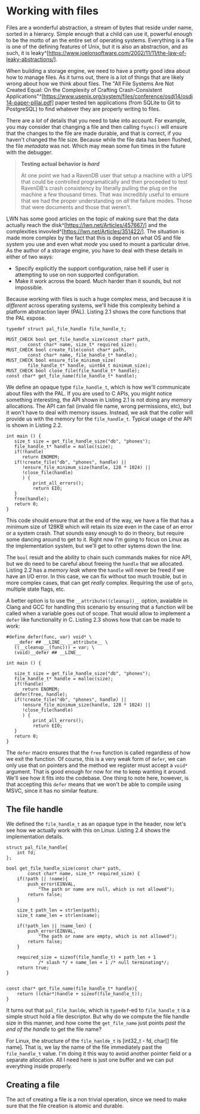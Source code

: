 
# Working with files

Files are a wonderful abstraction, a stream of bytes that reside under name, sorted in a hierarcy. Simple enough that a child can use it, powerful enough to be
the motto of an the entire set of operating systems. Everything is a file is one of the defining features of Unix, but it is also an abstraction, and as such, 
it is leaky^[https://www.joelonsoftware.com/2002/11/11/the-law-of-leaky-abstractions/].

When building a storage engine, we need to have a pretty good idea about how to manage files. As it turns out, there is a lot of things that are likely wrong 
about how we think about files. The "All File Systems Are Not Created Equal: On the Complexity of Crafting Crash-Consistent 
Applications"^[https://www.usenix.org/system/files/conference/osdi14/osdi14-paper-pillai.pdf] paper tested ten applications (from SQLite to Git to PostgreSQL)
to find whatever they are properly writing to files. 

There are a _lot_ of details that you need to take into account. For example, you may consider that changing a file and then calling `fsync()` will ensure that
the changes to the file are made durable, and that is correct, if you haven't changed the file size. Because while the file data has been flushed, the file 
_metadata_ was not. Which may mean some fun times in the future with the debugger.

> **Testing actual behavior is _hard_**
>
> At one point we had a RavenDB user that setup a machine with a UPS that could be controlled programatically and then proceeded to test RavenDB's 
> crash consistency by literally pulling the plug on the machine a few thousand times. That was incredibly useful to ensure that we had the proper 
> understanding on _all_ the failure modes. Those that were documents and those that weren't. 

LWN has some good articles on the topic of making sure that the data actually reach the disk^[https://lwn.net/Articles/457667/] and the complexities 
invovled^[https://lwn.net/Articles/351422/]. The situation is made more complex by the fact that this is depend on what OS and file system you use and 
even what _mode_ you used to mount a particular drive. As the author of a storage engine, you have to deal with these details in either of two ways:

* Specify explicitly the support configuration, raise hell if user is attempting to use on non supported configuration.
* Make it work across the board. Much harder than it sounds, but not impossible.

Because working with files is such a huge complex mess, and because it is _different_ across operating systems, we'll hide this complexity behind a
platform abstraction layer (PAL). Listing 2.1 shows the core functions that the PAL expose.

```{caption="High level to mask platform difference when working with files" .c}
typedef struct pal_file_handle file_handle_t;

MUST_CHECK bool get_file_handle_size(const char* path,
		const char* name, size_t* required_size);
MUST_CHECK bool create_file(const char* path, 
		const char* name, file_handle_t* handle);
MUST_CHECK bool ensure_file_minimum_size(
		file_handle_t* handle, uint64_t minimum_size);
MUST_CHECK bool close_file(file_handle_t* handle);
const char* get_file_name(file_handle_t* handle);
```

We define an opaque type `file_handle_t`, which is how we'll communicate about files with the PAL. If you are used to C APIs, you might notice something
interesting, the API shown in Listing 2.1 is not doing any memory allocations. The API can fail (invalid file name, wrong permissions, etc), but it won't
have to deal with memory issues. Instead, we ask that the _caller_ will provide us with the memory for the `file_handle_t`. Typical usage of the API 
is shown in Listing 2.2.

```{caption="Using the PAL API to create a file and set its size, then close it"}
int main () {
   size_t size = get_file_handle_size("db", "phones");
   file_handle_t* handle = malloc(size);
   if(!handle)
      return ENOMEM;
   if(!create_file("db", "phones", handle) || 
   	  !ensure_file_minimum_size(handle, 128 * 1024) || 
   	  !close_file(handle)
   	  ) {
	      print_all_errors();
	      return EIO;
   }
   free(handle);
   return 0;
}
```

This code should ensure that at the end of the way, we have a file that has a minimum size of 128KB which will retain its size even in the case of an error or
a system crash. That sounds easy enough to do in theory, but require some dancing around to get to it. Right now I'm going to focus on Linux as the implementation
system, but we'll get to other sytems down the line. 

The `bool` result and the ability to chain such commands makes for nice API, but we do need to be careful about freeing the `handle` that we allocated. Listing 2.2 
has a *memory leak* where the `handle` will never be freed if we have an I/O error. In this case, we can fix without too much trouble, but in more complex cases, that
can get _really_ complex. Requiring the use of `goto`, multiple state flags, etc. 

A better option is to use the `__attribute((cleanup))__` option, avaialble in Clang and GCC for handling this scenario by ensuring that a function will be called when
a variable goes out of scope. That would allow to implement a `defer` like functionality in C. Listing 2.3 shows how that can be made to work:

```{caption="Using defer to avoid a memory leak"}
#define defer(func, var) void* \
   __defer ## __LINE__ __attribute__ \
   ((__cleanup__(func))) = var; \
   (void)__defer ## __LINE__ 

int main () {

   size_t size = get_file_handle_size("db", "phones");
   file_handle_t* handle = malloc(size);
   if(!handle)
      return ENOMEM;
   defer(free, handle);
   if(!create_file("db", "phones", handle) || 
   	  !ensure_file_minimum_size(handle, 128 * 1024) || 
   	  !close_file(handle)
   	  ) {
	      print_all_errors();
	      return EIO;
   }
   return 0;
}
```

The `defer` macro ensures that the `free` function is called regardless of how we exit the function. Of course, this is a very weak form of `defer`, we can only use 
that on pointers and the method we register must accept a `void*` argument. That is good enough for now for me to keep wanting it around. We'll see how it fits into
the codebase. One thing to note here, however, is that accepting this `defer` means that we won't be able to compile using MSVC, since it has no similar feature. 

## The file handle

We defined the `file_handle_t` as an opaque type in the header, now let's see how we actually work with this on Linux. Listing 2.4 shows the implementation details.

```{caption="The file handle implementation on Linux"}
struct pal_file_handle{ 
    int fd;
};

bool get_file_handle_size(const char* path, 
		const char* name, size_t* required_size) { 
    if(!path || !name){
        push_error(EINVAL, 
        	"The path or name are null, which is not allowed");
        return false;
    }

    size_t path_len = strlen(path);
    size_t name_len = strlen(name);

    if(!path_len || !name_len) {
        push_error(EINVAL, 
        	"The path or name are empty, which is not allowed");
        return false;
    }

    required_size = sizeof(file_handle_t) + path_len + 1 
    		/* slash */ + name_len + 1 /* null terminating*/;
    return true;
}


const char* get_file_name(file_handle_t* handle){
    return ((char*)handle + sizeof(file_handle_t)); 
}
```

It turns out that `pal_file_hanlde`, which is `typedef`-ed to `file_handle_t` is a simple struct hold a file descriptor. But why do we compute the file handle 
size in this manner, and how come the `get_file_name` just points _past the end of the handle_ to get the file name?

For Linux, the structure of the `file_hanlde_t` is [int32_t - fd, char[] file name]. That is, we lay the name of the file immediately past the `file_handle_t` 
value. I'm doing it this way to avoid another pointer field or a separate allocation. All I need here is just one buffer and we can put everything inside 
properly.


## Creating a file

The act of creating a file is a non trivial operation, since we need to make sure that the file creation is atomic and durable. 